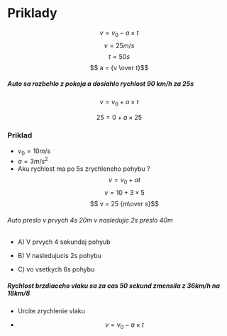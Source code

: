 # Priklady
$$ v = v_0 - a \times t $$
$$v = 25 m/s$$$$t = 50s$$
$$ a = {v \over t}$$
##### Auto sa rozbehlo z pokoja a dosiahlo rychlost 90 km/h za 25s

  

$$ v = v_0 + a \times t$$

$$ 25 = 0 + a \times 25$$

  

### Priklad

- $v_0= 10m/s$
- $a = 3m/s^2$
- Aku rychlost ma po 5s zrychleneho pohybu ?
$$
v = v_0 + at
$$
$$
v = 10 + 3 \times 5
$$
$$ v = 25 {m\over s}$$

  
  

###### Auto preslo v prvych 4s 20m v nasledujic 2s preslo 40m

- A) V prvych 4 sekundaj pohyub

- B) V nasledujucis 2s pohybu

- C) vo vsetkych 6s pohybu

  

##### Rychlost brzdiaceho vlaku sa za cas 50 sekund zmensila z 36km/h na 18km/8

- Urcite zrychlenie vlaku

- $$v = v_0 - a \times t $$